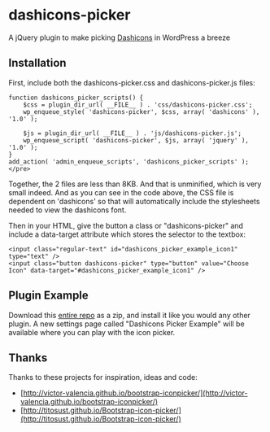 dashicons-picker
================

A jQuery plugin to make picking [Dashicons](http://melchoyce.github.io/dashicons/) in WordPress a breeze

## Installation ##

First, include both the dashicons-picker.css and dashicons-picker.js files:

```
function dashicons_picker_scripts() {
	$css = plugin_dir_url( __FILE__ ) . 'css/dashicons-picker.css';
    wp_enqueue_style( 'dashicons-picker', $css, array( 'dashicons' ), '1.0' );

	$js = plugin_dir_url( __FILE__ ) . 'js/dashicons-picker.js';
	wp_enqueue_script( 'dashicons-picker', $js, array( 'jquery' ), '1.0' );
}
add_action( 'admin_enqueue_scripts', 'dashicons_picker_scripts' );</pre>
```

Together, the 2 files are less than 8KB. And that is unminified, which is very small indeed. And as you can see in the code above, the CSS file is dependent on 'dashicons' so that will automatically include the stylesheets needed to view the dashicons font.

Then in your HTML, give the button a class or "dashicons-picker" and include a data-target attribute which stores the selector to the textbox:

```
<input class="regular-text" id="dashicons_picker_example_icon1" type="text" />
<input class="button dashicons-picker" type="button" value="Choose Icon" data-target="#dashicons_picker_example_icon1" />
```

## Plugin Example ##
Download this [entire repo](https://github.com/bradvin/dashicons-picker/archive/master.zip) as a zip, and install it like you would any other plugin. A new settings page called "Dashicons Picker Example" will be available where you can play with the icon picker.

## Thanks ##

Thanks to these projects for inspiration, ideas and code:

* [http://victor-valencia.github.io/bootstrap-iconpicker/](http://victor-valencia.github.io/bootstrap-iconpicker/)
* [http://titosust.github.io/Bootstrap-icon-picker/](http://titosust.github.io/Bootstrap-icon-picker/)